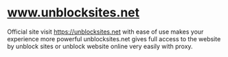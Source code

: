# www.unblocksites.net

Official site visit https://unblocksites.net
with ease of use makes your experience more powerful unblocksites.net gives full access to the website by unblock sites or unblock website online very easily with proxy.
